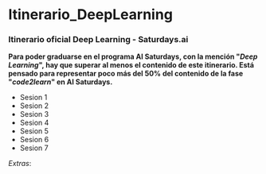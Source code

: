 # Itinerario_DeepLearning
### Itinerario oficial Deep Learning - Saturdays.ai

__Para poder graduarse en el programa AI Saturdays, con la mención "_Deep Learning_", hay que superar al menos el contenido de este itinerario.
Está pensado para representar poco más del 50% del contenido de la fase "_code2learn_" en AI Saturdays.__


- Sesion 1
- Sesion 2
- Sesion 3
- Sesion 4
- Sesion 5
- Sesion 6
- Sesion 7

_Extras_:
